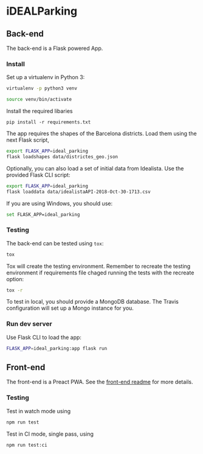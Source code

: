 # iDEALParking

## Back-end

The back-end is a Flask powered App.

### Install

Set up a virtualenv in Python 3:

```bash
virtualenv -p python3 venv

source venv/bin/activate
```

Install the required libaries

```
pip install -r requirements.txt
```

The app requires the shapes of the Barcelona districts. Load them
using the next Flask script,

```bash
export FLASK_APP=ideal_parking
flask loadshapes data/districtes_geo.json
```

Optionally, you can also load a set of initial data from Idealista. Use the provided Flask CLI script:

```bash
export FLASK_APP=ideal_parking
flask loaddata data/idealistaAPI-2018-Oct-30-1713.csv
```

If you are using Windows, you should use:

```bash
set FLASK_APP=ideal_parking
```


### Testing
The back-end can be tested using `tox`:

```bash
tox
```

Tox will create the testing environment. Remember to recreate the
testing environment if requirements file chaged running the tests with the recreate option:


```bash
tox -r
```

To test in local, you should provide a MongoDB database. The Travis configuration will set up a Mongo instance for you.

### Run dev server

Use Flask CLI to load the app:

```bash
FLASK_APP=ideal_parking:app flask run
```

## Front-end

The front-end is a Preact PWA. See the [front-end readme](./www/README.md) for more details.

### Testing

Test in watch mode using

```bash
npm run test
```

Test in CI mode, single pass, using

```bash
npm run test:ci
```
